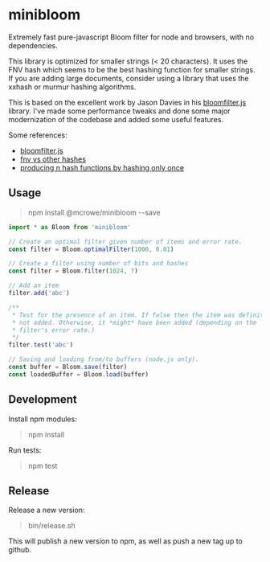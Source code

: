# minibloom

Extremely fast pure-javascript Bloom filter for node and browsers, with no dependencies.

This library is optimized for smaller strings (< 20 characters). It uses the FNV hash which seems to be the best hashing function for smaller strings. If you are adding large documents, consider using a library that uses the xxhash or murmur hashing algorithms.

This is based on the excellent work by Jason Davies in his [bloomfilter.js](https://github.com/jasondavies/bloomfilter.js) library. I've made some performance tweaks and done some major modernization of the codebase and added some useful features.

Some references:

- [bloomfilter.js](https://github.com/jasondavies/bloomfilter.js)
- [fnv vs other hashes](https://aras-p.info/blog/2016/08/02/Hash-Functions-all-the-way-down/)
- [producing n hash functions by hashing only once](http://willwhim.wpengine.com/2011/09/03/producing-n-hash-functions-by-hashing-only-once/)

## Usage

> npm install @mcrowe/minibloom --save

```js
import * as Bloom from 'minibloom'

// Create an optimal filter given number of items and error rate.
const filter = Bloom.optimalFilter(1000, 0.01)

// Create a filter using number of bits and hashes
const filter = Bloom.filter(1024, 7)

// Add an item
filter.add('abc')

/**
 * Test for the presence of an item. If false then the item was definitely
 * not added. Otherwise, it *might* have been added (depending on the
 * filter's error rate.)
 */
filter.test('abc')

// Saving and loading from/to buffers (node.js only).
const buffer = Bloom.save(filter)
const loadedBuffer = Bloom.load(buffer)

```

## Development

Install npm modules:

> npm install

Run tests:

> npm test

## Release

Release a new version:

> bin/release.sh

This will publish a new version to npm, as well as push a new tag up to github.
